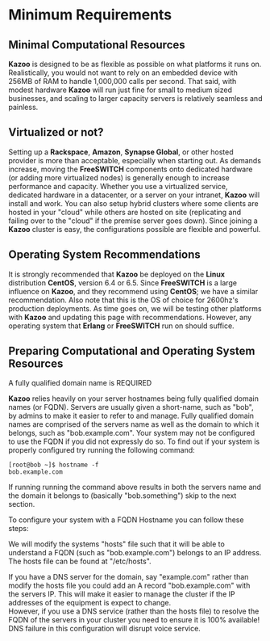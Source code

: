 # Minimum Requirements



## Minimal Computational Resources


**Kazoo** is designed to be as flexible as possible on what platforms it runs on. Realistically, you would not want to rely on an embedded device with 256MB of RAM to handle 1,000,000 calls per second. That said, with modest hardware **Kazoo** will run just fine for small to medium sized businesses, and scaling to larger capacity servers is relatively seamless and painless.


## Virtualized or not?

Setting up a **Rackspace**, **Amazon**, **Synapse Global**, or other hosted provider is more than acceptable, especially when starting out. As demands increase, moving the **FreeSWITCH** components onto dedicated hardware (or adding more virtualized nodes) is generally enough to increase performance and capacity. Whether you use a virtualized service, dedicated hardware in a datacenter, or a server on your intranet, **Kazoo** will install and work. You can also setup hybrid clusters where some clients are hosted in your "cloud" while others are hosted on site (replicating and failing over to the "cloud" if the premise server goes down). Since joining a **Kazoo** cluster is easy, the configurations possible are flexible and powerful.
 
 
## Operating System Recommendations

It is strongly recommended that **Kazoo** be deployed on the **Linux** distribution **CentOS**, version 6.4 or 6.5.  Since **FreeSWITCH** is a large influence on **Kazoo**, and they recommend using **CentOS**; we have a similar recommendation. Also note that this is the OS of choice for 2600hz's production deployments. As time goes on, we will be testing other platforms with **Kazoo** and updating this page with recommendations. However, any operating system that **Erlang** or **FreeSWITCH** run on should suffice. 


## Preparing Computational and Operating System Resources

A fully qualified domain name is REQUIRED

**Kazoo** relies heavily on your server hostnames being fully qualified domain names (or FQDN).  Servers are usually given a short-name, such as "bob", by admins to make it easier to refer to and manage.  Fully qualified domain names are comprised of the servers name as well as the domain to which it belongs, such as "bob.example.com". Your system may not be configured to use the FQDN if you did not expressly do so.  To find out if your system is properly configured try running the following command:
 ```
[root@bob ~]$ hostname -f
bob.example.com
```
If running running the command above results in both the servers name and the domain it belongs to (basically "bob.something") skip to the next section.
 
To configure your system with a FQDN Hostname you can follow these steps:

We will modify the systems "hosts" file such that it will be able to understand a FQDN (such as "bob.example.com") belongs to an IP address.  The hosts file can be found at "/etc/hosts".
 
If you have a DNS server for the domain, say "example.com" rather than modify the hosts file you could add an A record "bob.example.com" with the servers IP. This will make it easier to manage the cluster if the IP addresses of the equipment is expect to change.  
However, if you use a DNS service (rather than the hosts file) to resolve the FQDN of the servers in your cluster you need to ensure it is 100% available! DNS failure in this configuration will disrupt voice service.
 
